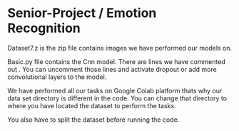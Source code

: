 # Senior-Project / Emotion Recognition

Dataset7.z is the zip file contains images we have performed our models on.

Basic.py file contains the Cnn model. There are lines we have commented out . You can uncomment those lines and activate dropout or add more convolutional layers to the model.

We have performed all our tasks on Google Colab platform thats why our data set directory  is different in the code. You can change that directory to where you have located the dataset to perform the tasks.

You also have to split the dataset before running the code.

